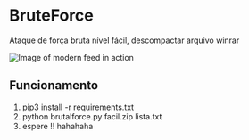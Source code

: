 # BruteForce
Ataque de força bruta nível fácil, descompactar arquivo winrar

![Image of modern feed in action](https://i2.wp.com/sempreupdate.com.br/wp-content/uploads/2019/02/dc8996ca894628ea7e930ee7ec80c8a4.jpg?fit=800%2C450&ssl=1)
## Funcionamento

1. pip3 install -r requirements.txt
2. python brutalforce.py facil.zip lista.txt
3. espere !! hahahaha
